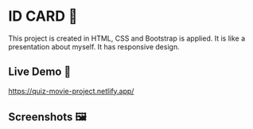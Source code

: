 
# ID CARD 📝 

This project is created in HTML, CSS and Bootstrap is applied. It is like a presentation about myself. It has responsive design.  
## Live Demo 📱

https://quiz-movie-project.netlify.app/
## Screenshots 🖼️

